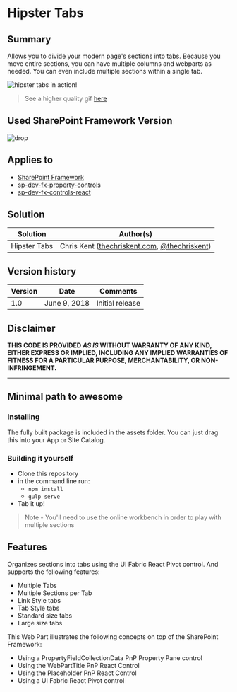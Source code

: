 # Hipster Tabs

## Summary

Allows you to divide your modern page's sections into tabs. Because you move entire sections, you can have multiple columns and webparts as needed. You can even include multiple sections within a single tab.

![hipster tabs in action!](./assets/HipsterTabs.gif)
> See a higher quality gif [here](./assets/HipsterTabs_Large.gif)

## Used SharePoint Framework Version 
![drop](https://img.shields.io/badge/version-1.5-green.svg)


## Applies to

* [SharePoint Framework](https:/dev.office.com/sharepoint)
* [sp-dev-fx-property-controls](https://github.com/SharePoint/sp-dev-fx-property-controls)
* [sp-dev-fx-controls-react](https://github.com/SharePoint/sp-dev-fx-controls-react)

## Solution

Solution|Author(s)
--------|---------
Hipster Tabs | Chris Kent ([thechriskent.com](https://thechriskent.com), [@thechriskent](https://twitter.com/thechriskent))

## Version history

Version|Date|Comments
-------|----|--------
1.0|June 9, 2018|Initial release

## Disclaimer
**THIS CODE IS PROVIDED *AS IS* WITHOUT WARRANTY OF ANY KIND, EITHER EXPRESS OR IMPLIED, INCLUDING ANY IMPLIED WARRANTIES OF FITNESS FOR A PARTICULAR PURPOSE, MERCHANTABILITY, OR NON-INFRINGEMENT.**

---

## Minimal path to awesome

### Installing
The fully built package is included in the assets folder. You can just drag this into your App or Site Catalog.

### Building it yourself
- Clone this repository
- in the command line run:
  - `npm install`
  - `gulp serve`
- Tab it up!

> Note - You'll need to use the online workbench in order to play with multiple sections

## Features
Organizes sections into tabs using the UI Fabric React Pivot control. And supports the following features:

- Multiple Tabs
- Multiple Sections per Tab
- Link Style tabs
- Tab Style tabs
- Standard size tabs
- Large size tabs

This Web Part illustrates the following concepts on top of the SharePoint Framework:

- Using a PropertyFieldCollectionData PnP Property Pane control
- Using the WebPartTitle PnP React Control
- Using the Placeholder PnP React Control
- Using a UI Fabric React Pivot control